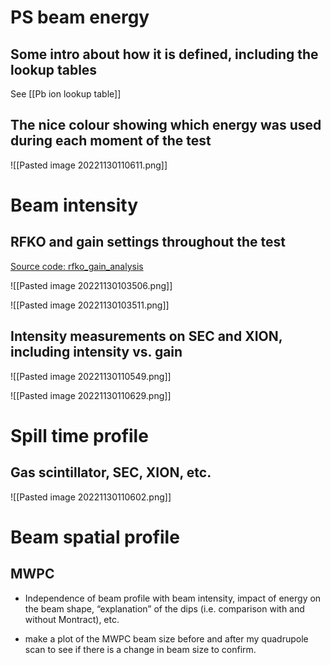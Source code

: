 # PS beam energy

## Some intro about how it is defined, including the lookup tables


See [[Pb ion lookup table]]




## The nice colour showing which energy was used during each moment of the test

![[Pasted image 20221130110611.png]]

# Beam intensity

## RFKO and gain settings throughout the test

[Source code: rfko_gain_analysis](https://gitlab.cern.ch/eljohnso/quad-scan-east/-/blob/master/rfko_gain_analysis.ipynb)

![[Pasted image 20221130103506.png]]

![[Pasted image 20221130103511.png]]

## Intensity measurements on SEC and XION, including intensity vs. gain

![[Pasted image 20221130110549.png]]

![[Pasted image 20221130110629.png]]

# Spill time profile

## Gas scintillator, SEC, XION, etc.

![[Pasted image 20221130110602.png]]

# Beam spatial profile

## MWPC

-   Independence of beam profile with beam intensity, impact of energy on the beam shape, “explanation” of the dips (i.e. comparison with and without Montract), etc.

* make a plot of the MWPC beam size before and after my quadrupole scan to see if there is a change in beam size to confirm.